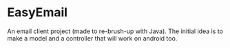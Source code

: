 # EasyEmail
An email client project (made to re-brush-up with Java). The initial idea is to make a model and a controller that will work on android too.
